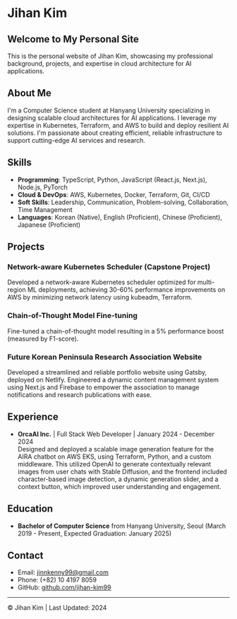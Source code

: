 # Jihan Kim

## Welcome to My Personal Site

This is the personal website of Jihan Kim, showcasing my professional background, projects, and expertise in cloud architecture for AI applications.

## About Me

I'm a Computer Science student at Hanyang University specializing in designing scalable cloud architectures for AI applications. I leverage my expertise in Kubernetes, Terraform, and AWS to build and deploy resilient AI solutions. I'm passionate about creating efficient, reliable infrastructure to support cutting-edge AI services and research.

## Skills

- **Programming**: TypeScript, Python, JavaScript (React.js, Next.js), Node.js, PyTorch
- **Cloud & DevOps**: AWS, Kubernetes, Docker, Terraform, Git, CI/CD
- **Soft Skills**: Leadership, Communication, Problem-solving, Collaboration, Time Management
- **Languages**: Korean (Native), English (Proficient), Chinese (Proficient), Japanese (Proficient)

## Projects

### Network-aware Kubernetes Scheduler (Capstone Project)

Developed a network-aware Kubernetes scheduler optimized for multi-region ML deployments, achieving 30-60% performance improvements on AWS by minimizing network latency using kubeadm, Terraform.

### Chain-of-Thought Model Fine-tuning

Fine-tuned a chain-of-thought model resulting in a 5% performance boost (measured by F1-score).

### Future Korean Peninsula Research Association Website

Developed a streamlined and reliable portfolio website using Gatsby, deployed on Netlify. Engineered a dynamic content management system using Next.js and Firebase to empower the association to manage notifications and research publications with ease.

## Experience

- **OrcaAI Inc.** | Full Stack Web Developer | January 2024 - December 2024  
  Designed and deployed a scalable image generation feature for the AIRA chatbot on AWS EKS, using Terraform, Python, and a custom middleware. This utilized OpenAI to generate contextually relevant images from user chats with Stable Diffusion, and the frontend included character-based image detection, a dynamic generation slider, and a context button, which improved user understanding and engagement.

## Education

- **Bachelor of Computer Science** from Hanyang University, Seoul (March 2019 - Present, Expected Graduation: January 2025)

## Contact

- Email: jinnkenny99@gmail.com
- Phone: (+82) 10 4197 8059
- GitHub: [github.com/jihan-kim99](https://github.com/jihan-kim99)

---

© Jihan Kim | Last Updated: 2024
